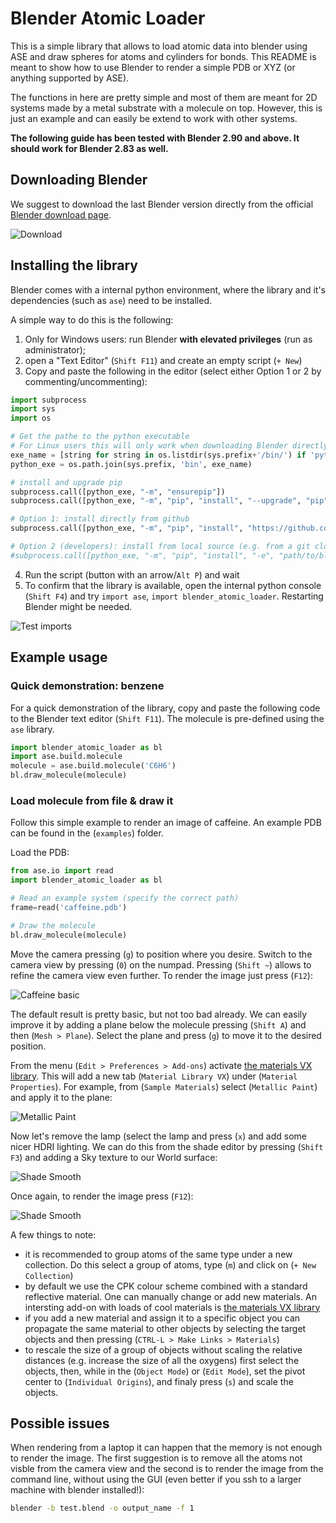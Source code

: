 # Blender Atomic Loader

This is a simple library that allows to load atomic data into blender using ASE and draw spheres for atoms and cylinders for bonds. This README is meant to show how to use Blender to render a simple PDB or XYZ (or anything supported by ASE). 

The functions in here are pretty simple and most of them are meant for 2D systems made by a metal substrate with a molecule on top. However, this is just an example and can easily be extend to work with other systems.

**The following guide has been tested with Blender 2.90 and above. It should work for Blender 2.83 as well.**

## Downloading Blender

We suggest to download the last Blender version directly from the official [Blender download page](https://www.blender.org/download/).

![Download](.imgs_readme/download_blender.png)

## Installing the library

Blender comes with a internal python environment, where the library and it's dependencies (such as `ase`) need to be installed.

A simple way to do this is the following:

1) Only for Windows users: run Blender **with elevated privileges** (run as administrator);
2) open a "Text Editor" (`Shift F11`) and create an empty script (`+ New`)
3) Copy and paste the following in the editor (select either Option 1 or 2 by commenting/uncommenting):

```python
import subprocess
import sys
import os

# Get the pathe to the python executable
# For Linux users this will only work when downloading Blender directly from the official website. 
exe_name = [string for string in os.listdir(sys.prefix+'/bin/') if 'python' in string][0]
python_exe = os.path.join(sys.prefix, 'bin', exe_name)

# install and upgrade pip
subprocess.call([python_exe, "-m", "ensurepip"])
subprocess.call([python_exe, "-m", "pip", "install", "--upgrade", "pip"])

# Option 1: install directly from github
subprocess.call([python_exe, "-m", "pip", "install", "https://github.com/nanotech-empa/blender-atomic-loader/archive/main.zip"])

# Option 2 (developers): install from local source (e.g. from a git clone)
#subprocess.call([python_exe, "-m", "pip", "install", "-e", "path/to/blender-atomic-loader"])
```
4) Run the script (button with an arrow/`Alt P`) and wait
5) To confirm that the library is available, open the internal python console (`Shift F4`) and try `import ase`, `import blender_atomic_loader`. Restarting Blender might be needed.

![Test imports](.imgs_readme/test_imports.png)

## Example usage

### Quick demonstration: benzene

For a quick demonstration of the library, copy and paste the following code to the Blender text editor (`Shift F11`). The molecule is pre-defined using the `ase` library.

```python
import blender_atomic_loader as bl
import ase.build.molecule
molecule = ase.build.molecule('C6H6')
bl.draw_molecule(molecule)
```

### Load molecule from file & draw it

Follow this simple example to render an image of caffeine. An example PDB can be found in the (`examples`) folder.

Load the PDB:

```python
from ase.io import read
import blender_atomic_loader as bl

# Read an example system (specify the correct path)
frame=read('caffeine.pdb')

# Draw the molecule 
bl.draw_molecule(molecule)
```

Move the camera pressing (`g`) to position where you desire. Switch to the camera view by pressing (`0`) on the numpad. Pressing (`Shift ~`) allows to refine the camera view even further.  To render the image just press (`F12`):

![Caffeine basic](.imgs_readme/caffeine_rendered_basic.png)

The default result is pretty basic, but not too bad already. We can easily improve it by adding a plane below the molecule pressing (`Shift A`) and then (`Mesh > Plane`). Select the plane and press (`g`) to move it to the desired position. 

From the menu (`Edit > Preferences > Add-ons`) activate [the materials VX library](https://www.youtube.com/watch?v=EHq39AmRU3Q). This will add a new tab (`Material Library VX`) under (`Material Properties`). For example, from (`Sample Materials`) select (`Metallic Paint`) and apply it to the plane:

![Metallic Paint](.imgs_readme/metallic_paint.png)

Now let's remove the lamp (select the lamp and press (`x`) and add some nicer HDRI lighting. We can do this from the shade editor by pressing (`Shift F3`) and adding a Sky texture to our World surface:

![Shade Smooth](.imgs_readme/world_texture.png)

 Once again, to render the image press (`F12`):

![Shade Smooth](.imgs_readme/caffeine_rendered_HDRI.png)

A few things to note:

* it is recommended to group atoms of the same type under a new collection. Do this select a group of atoms, type (`m`) and click on (`+ New Collection`)
* by default we use the CPK colour scheme combined with a standard reflective material. One can manually change or add new materials. An intersting add-on with loads of cool materials is [the materials VX library](https://www.youtube.com/watch?v=EHq39AmRU3Q)
* if you add a new material and assign it to a specific object you can propagate the same material to other objects by selecting the target objects and then pressing (`CTRL-L > Make Links > Materials`)
* to rescale the size of a group of objects without scaling the relative distances (e.g. increase the size of all the oxygens) first select the objects, then, while in the (`Object Mode`) or (`Edit Mode`), set the pivot center to (`Individual Origins`), and finaly press (`s`) and scale the objects. 

## Possible issues

When rendering from a laptop it can happen that the memory is not enough to render the image. The first suggestion is to remove all the atoms not visble from the camera view and the second is to render the image from the command line, without using the GUI (even better if you ssh to a larger machine with blender installed!):

```bash
blender -b test.blend -o output_name -f 1
```

